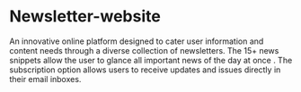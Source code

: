 # Newsletter-website
An innovative online platform designed to cater user information and content needs through a diverse collection of newsletters. 
The 15+ news snippets allow the user to glance all important news of the day at once .
The subscription option allows users to receive updates and issues directly in their email inboxes.
